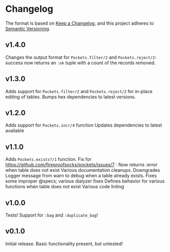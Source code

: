 # Changelog

The format is based on [Keep a Changelog](https://keepachangelog.com/en/1.0.0/),
and this project adheres to [Semantic Versioning](https://semver.org/spec/v2.0.0.html).

## v1.4.0

Changes the output format for `Pockets.filter/2` and `Pockets.reject/2`: success now
returns an `:ok` tuple with a count of the records removed.

## v1.3.0

Adds support for `Pockets.filter/2` and `Pockets.reject/2` for in-place editing of tables.
Bumps hex dependencies to latest versions.

## v1.2.0

Adds support for `Pockets.incr/4` function
Updates dependencies to latest available

## v1.1.0

Adds `Pockets.exists?/1` function.
Fix for <https://github.com/fireproofsocks/pockets/issues/7> : Now returns :error when table does not exist
Various documentation cleanups.
Downgrades Logger message from warn to debug when a table already exists.
Fixes some improper @specs; various dialyzer fixes
Defines behavior for various functions when table does not exist
Various code linting

## v1.0.0

Tests! Support for `:bag` and `:duplicate_bag`!

## v0.1.0

Initial release. Basic functionality present, but untested!
